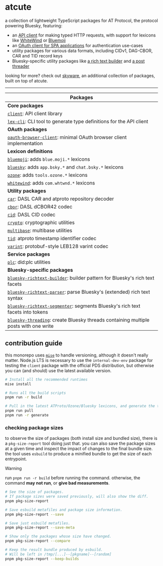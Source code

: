 # atcute

a collection of lightweight TypeScript packages for AT Protocol, the protocol powering Bluesky,
featuring:

- an [API client][client] for making typed HTTP requests, with support for lexicons like
  [WhiteWind][whitewind] or [Bluemoji][bluemoji]
- an [OAuth client for SPA applications][oauth-browser-client] for authentication use-cases
- utility packages for various data formats, including CIDv1, DAG-CBOR, CAR and TID record keys
- Bluesky-specific utility packages like [a rich text builder][bluesky-richtext-builder] and [a post
  threader][bluesky-threading]

looking for more? check out [skyware][skyware], an additional collection of packages, built on top
of atcute.

[bluemoji]: ./packages/definitions/bluemoji
[bluesky-richtext-builder]: ./packages/bluesky/richtext-builder
[bluesky-threading]: ./packages/bluesky/threading
[client]: ./packages/core/client
[oauth-browser-client]: ./packages/oauth/browser-client
[whitewind]: ./packages/definitions/whitewind
[skyware]: https://skyware.js.org/

---

| Packages                                                                                                               |
| ---------------------------------------------------------------------------------------------------------------------- |
| **Core packages**                                                                                                      |
| [`client`](./packages/core/client): API client library                                                                 |
| [`lex-cli`](./packages/core/lex-cli): CLI tool to generate type definitions for the API client                         |
| **OAuth packages**                                                                                                     |
| [`oauth-browser-client`](./packages/oauth/browser-client): minimal OAuth browser client implementation                 |
| **Lexicon definitions**                                                                                                |
| [`bluemoji`](./packages/definitions/bluemoji): adds `blue.moji.*` lexicons                                             |
| [`bluesky`](./packages/definitions/bluesky): adds `app.bsky.*` and `chat.bsky.*` lexicons                              |
| [`ozone`](./packages/definitions/ozone): adds `tools.ozone.*` lexicons                                                 |
| [`whitewind`](./packages/definitions/whitewind): adds `com.whtwnd.*` lexicons                                          |
| **Utility packages**                                                                                                   |
| [`car`](./packages/utilities/car): DASL CAR and atproto repository decoder                                             |
| [`cbor`](./packages/utilities/cbor): DASL dCBOR42 codec                                                                |
| [`cid`](./packages/utilities/cid): DASL CID codec                                                                      |
| [`crypto`](./packages/utilities/crypto): cryptographic utilities                                                       |
| [`multibase`](./packages/utilities/multibase): multibase utilities                                                     |
| [`tid`](./packages/utilities/tid): atproto timestamp identifier codec                                                  |
| [`varint`](./packages/utilities/varint): protobuf-style LEB128 varint codec                                            |
| **Service packages**                                                                                                   |
| [`plc`](./packages/services/plc): did:plc utilities                                                                    |
| **Bluesky-specific packages**                                                                                          |
| [`bluesky-richtext-builder`](./packages/bluesky/richtext-builder): builder pattern for Bluesky's rich text facets      |
| [`bluesky-richtext-parser`](./packages/bluesky/richtext-parser): parse Bluesky's (extended) rich text syntax           |
| [`bluesky-richtext-segmenter`](./packages/bluesky/richtext-segmenter): segments Bluesky's rich text facets into tokens |
| [`bluesky-threading`](./packages/bluesky/threading): create Bluesky threads containing multiple posts with one write   |

## contribution guide

this monorepo uses [`mise`](https://mise.jdx.dev) to handle versioning, although it doesn't really
matter. Node.js LTS is necessary to use the `internal-dev-env` package for testing the `client`
package with the official PDS distribution, but otherwise you can (and should) use the latest
available version.

```sh
# Install all the recommended runtimes
mise install

# Runs all the build scripts
pnpm run -r build

# Pull in the latest ATProto/Ozone/Bluesky lexicons, and generate the type declarations
pnpm run pull
pnpm run -r generate
```

### checking package sizes

to observe the size of packages (both install size and bundled size), there is a `pkg-size-report`
tool doing just that. you can also save the package sizes at a given time and inspect the impact of
changes to the final bundle size. the tool uses `esbuild` to produce a minified bundle to get the
size of each entrypoint.

<!-- prettier-ignore-start -->
<!-- Otherwise it wrecks the gfm alertbox ugh -->

> [!WARNING]
> run `pnpm run -r build` before running the command. otherwise, the command **may not run**, or **give bad measurements**.

<!-- prettier-ignore-end -->

```sh
# See the size of packages.
# If package sizes were saved previously, will also show the diff.
pnpm pkg-size-report

# Save esbuild metafiles and package size information.
pnpm pkg-size-report --save

# Save just esbuild metafiles.
pnpm pkg-size-report --save-meta

# Show only the packages whose size have changed.
pnpm pkg-size-report --compare

# Keep the result bundle produced by esbuild.
# Will be left in /tmp/[...]--[pkgname]--[random]
pnpm pkg-size-report --keep-builds
```
